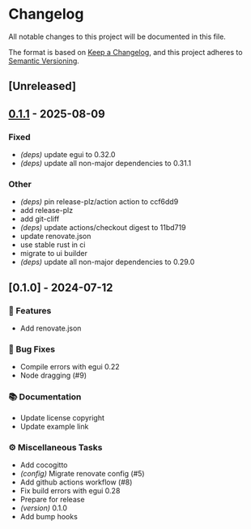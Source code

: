 # Changelog

All notable changes to this project will be documented in this file.

The format is based on [Keep a Changelog](https://keepachangelog.com/en/1.0.0/),
and this project adheres to [Semantic Versioning](https://semver.org/spec/v2.0.0.html).

## [Unreleased]

## [0.1.1](https://github.com/tinted-software/egui_nodes/compare/v0.1.0...v0.1.1) - 2025-08-09

### Fixed

- *(deps)* update egui to 0.32.0
- *(deps)* update all non-major dependencies to 0.31.1

### Other

- *(deps)* pin release-plz/action action to ccf6dd9
- add release-plz
- add git-cliff
- *(deps)* update actions/checkout digest to 11bd719
- update renovate.json
- use stable rust in ci
- migrate to ui builder
- *(deps)* update all non-major dependencies to 0.29.0
## [0.1.0] - 2024-07-12

### 🚀 Features

- Add renovate.json

### 🐛 Bug Fixes

- Compile errors with egui 0.22
- Node dragging (#9)

### 📚 Documentation

- Update license copyright
- Update example link

### ⚙️ Miscellaneous Tasks

- Add cocogitto
- *(config)* Migrate renovate config (#5)
- Add github actions workflow (#8)
- Fix build errors with egui 0.28
- Prepare for release
- *(version)* 0.1.0
- Add bump hooks
